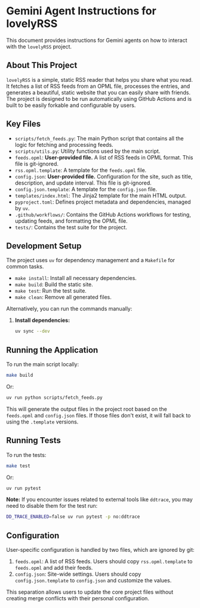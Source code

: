 # Gemini Agent Instructions for lovelyRSS

This document provides instructions for Gemini agents on how to interact with the `lovelyRSS` project.

## About This Project

`lovelyRSS` is a simple, static RSS reader that helps you share what you read. It fetches a list of RSS feeds from an OPML file, processes the entries, and generates a beautiful, static website that you can easily share with friends. The project is designed to be run automatically using GitHub Actions and is built to be easily forkable and configurable by users.

## Key Files

-   `scripts/fetch_feeds.py`: The main Python script that contains all the logic for fetching and processing feeds.
-   `scripts/utils.py`: Utility functions used by the main script.
-   `feeds.opml`: **User-provided file.** A list of RSS feeds in OPML format. This file is git-ignored.
-   `rss.opml.template`: A template for the `feeds.opml` file.
-   `config.json`: **User-provided file.** Configuration for the site, such as title, description, and update interval. This file is git-ignored.
-   `config.json.template`: A template for the `config.json` file.
-   `templates/index.html`: The Jinja2 template for the main HTML output.
-   `pyproject.toml`: Defines project metadata and dependencies, managed by `uv`.
-   `.github/workflows/`: Contains the GitHub Actions workflows for testing, updating feeds, and formatting the OPML file.
-   `tests/`: Contains the test suite for the project.

## Development Setup

The project uses `uv` for dependency management and a `Makefile` for common tasks.

- `make install`: Install all necessary dependencies.
- `make build`: Build the static site.
- `make test`: Run the test suite.
- `make clean`: Remove all generated files.

Alternatively, you can run the commands manually:

1.  **Install dependencies:**
    ```bash
    uv sync --dev
    ```

## Running the Application

To run the main script locally:

```bash
make build
```

Or:

```bash
uv run python scripts/fetch_feeds.py
```

This will generate the output files in the project root based on the `feeds.opml` and `config.json` files. If those files don't exist, it will fall back to using the `.template` versions.

## Running Tests

To run the tests:

```bash
make test
```

Or:

```bash
uv run pytest
```

**Note:** If you encounter issues related to external tools like `ddtrace`, you may need to disable them for the test run:
```bash
DD_TRACE_ENABLED=false uv run pytest -p no:ddtrace
```

## Configuration

User-specific configuration is handled by two files, which are ignored by git:

1.  `feeds.opml`: A list of RSS feeds. Users should copy `rss.opml.template` to `feeds.opml` and add their feeds.
2.  `config.json`: Site-wide settings. Users should copy `config.json.template` to `config.json` and customize the values.

This separation allows users to update the core project files without creating merge conflicts with their personal configuration.